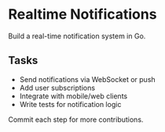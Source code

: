# Realtime Notifications

Build a real-time notification system in Go.

## Tasks
- Send notifications via WebSocket or push
- Add user subscriptions
- Integrate with mobile/web clients
- Write tests for notification logic

Commit each step for more contributions.
